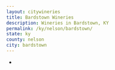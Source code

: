 ```yaml
---
layout: citywineries
title: Bardstown Wineries
description: Wineries in Bardstown, KY
permalink: /ky/nelson/bardstown/
state: ky
county: nelson
city: bardstown
---
```

-
